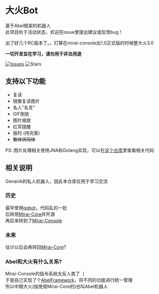 # 大火Bot  
基于Abel框架的机器人  
此项目处于活动状态，欢迎在issue里提出建议或反馈bug！
  
出了好几个RC版本了。。打算在mirai-console出1.0正式版的时候整大火3.0

**一切开发旨在学习，请勿用于非法用途**  

[![Issues](https://img.shields.io/github/issues/Genanik/AbelBotPlugin.svg?style=popout)](https://github.com/Genanik/AbelBotPlugin)
![Stars](https://img.shields.io/github/stars/Genanik/AbelBotPlugin)

## 支持以下功能  
* 复读
* 镜像复读图片
* 名人"名言"
* GIF倒放
* 图片缩放
* 红茶提醒
* 报时 (待完善)
* ~~繁体转简体~~  

PS: 图片处理相关使用JNA和Golang实现，可以在[这个仓库](https://github.com/Genanik/Horizontal-flip-of-picture)里查看相关代码

## 相关说明  
Genanik的私人机器人，因此本仓库仅用于学习交流  

### 历史
最早使用[qqbot](https://github.com/pandolia/qqbot)，代码乱的一批  
后转用[Mirai-Core](https://github.com/mamoe/mirai)并开源  
再后来转到了[Mirai-Console](https://github.com/mamoe/mirai-console) 
   
### 未来
估计以后会再转回[Mirai-Core](https://github.com/mamoe/mirai)?  
  
### Abel和大火有什么关系?
Mirai-Console的指令系统太反人类了（  
于是自己实现了个[AbelFramework](https://github.com/Genanik/AbelFramework)，将不同的功能进行统一管理  
所以中期大火(指使用Mirai-Core的)也叫Abel机器人
